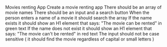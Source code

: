 Movies renting App
Create a movie renting app
There should be an array of movie names
There should be an input and a search button
When the person enters a name of a movie it should search the array
If the name exists it should show an H1 element that says: "The movie can be rented" in green text
If the name does not exist it should show an H1 element that says: "The movie can't be rented" in red text
The input should not be case sensitive ( it should find the movie regardless of capital or small letters )